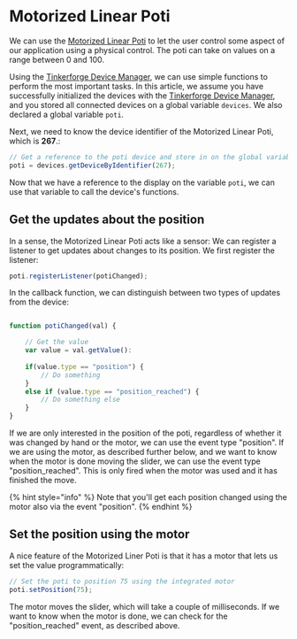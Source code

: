 # Motorized Linear Poti

We can use the [Motorized Linear Poti](https://www.tinkerforge.com/en/doc/Hardware/Bricklets/Motorized\_Linear\_Poti.html) to let the user control some aspect of our application using a physical control. The poti can take on values on a range between 0 and 100.&#x20;

Using the [Tinkerforge Device Manager](../tinkerforge-device-manager.md), we can use simple functions to perform the most important tasks. In this article, we assume you have successfully initialized the devices with the [Tinkerforge Device Manager](../tinkerforge-device-manager.md), and you stored all connected devices on a global variable `devices`. We also declared a global variable `poti`.

Next, we need to know the device identifier of the Motorized Linear Poti, which is **267**.:

```javascript
// Get a reference to the poti device and store in on the global variable
poti = devices.getDeviceByIdentifier(267);
```

Now that we have a reference to the display on the variable `poti`, we can use that variable to call the device's functions.

## Get the updates about the position

In a sense, the Motorized Linear Poti acts like a sensor: We can register a listener to get updates about changes to its position. We first register the listener:

```javascript
poti.registerListener(potiChanged);
```

In the callback function, we can distinguish between two types of updates from the device:

```javascript

function potiChanged(val) {

    // Get the value
    var value = val.getValue():
    
    if(value.type == "position") {
        // Do something
    }
    else if (value.type == "position_reached") {
        // Do something else
    }
}
```

If we are only interested in the position of the poti, regardless of whether it was changed by hand or the motor, we can use the event type "position". If we are using the motor, as described further below, and we want to know when the motor is done moving the slider, we can use the event type "position\_reached". This is only fired when the motor was used and it has finished the move.

{% hint style="info" %}
Note that you'll get each position changed using the motor also via the event "position".
{% endhint %}

## Set the position using the motor

A nice feature of the Motorized Liner Poti is that it has a motor that lets us set the value programmatically:

```javascript
// Set the poti to position 75 using the integrated motor
poti.setPosition(75);
```

The motor moves the slider, which will take a couple of milliseconds. If we want to know when the motor is done, we can check for the "position\_reached" event, as described above.
